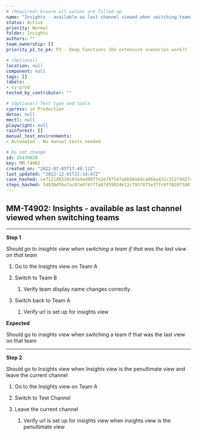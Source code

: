 ```yaml
---
# (Required) Ensure all values are filled up
name: "Insights - available as last channel viewed when switching teams"
status: Active
priority: Normal
folder: Insights
authors: ""
team_ownership: []
priority_p1_to_p4: P3 - Deep Functions (Do extensive scenarios work?)

# (Optional)
location: null
component: null
tags: []
labels: 
- cy-prod
tested_by_contributor: ""

# (Optional) Test type and tools
cypress: in Production
detox: null
mmctl: null
playwright: null
rainforest: []
manual_test_environments:
- Automated - No manual tests needed

# Do not change
id: 25434028
key: MM-T4902
created_on: "2022-07-05T17:49:11Z"
last_updated: "2022-12-01T21:14:47Z"
case_hashed: ce7121d8318c03adad08f7e2e78f547a6b98a0dca96ba431c31279d27ce06ee848b07b94f82803e4e9d04631f135662b
steps_hashed: f4939df6e7ac07e6f47ffa87d59024612c7957875efffc6ff028f580f3b36b5f09692f9cc3f8fe1495433a0f28c96401
---
```


<!-- (Auto-generated) Based on frontmatter's "key" and "name" -->

## MM-T4902: Insights - available as last channel viewed when switching teams

---

**Step 1**

_Should go to insights view when switching a team if that was the last view on that team_

1. Go to the Insights view on Team A

2. Switch to Team B

   1. Verify team display name changes correctly.

3. Switch back to Team A

   1. Verify url is set up for insights view

**Expected**

Should go to insights view when switching a team if that was the last view on that team

---

**Step 2**

Should go to Insights view when Insights view is the penultimate view and leave the current channel

1. Go to the Insights view on Team A

2. Switch to Test Channel

3. Leave the current channel

   1. Verify url is set up for insights view when insights view is the penultimate view
